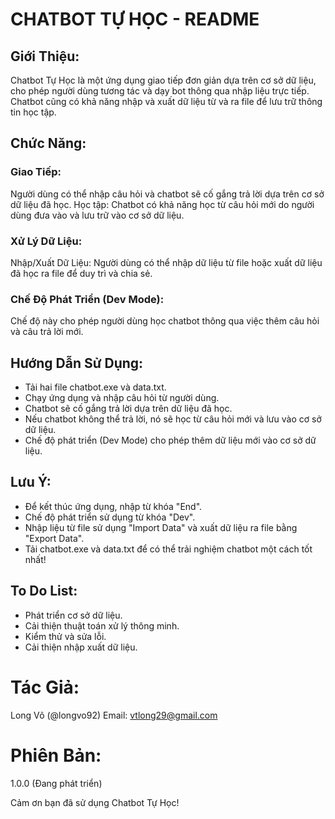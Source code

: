 # CHATBOT TỰ HỌC - README

## Giới Thiệu:
Chatbot Tự Học là một ứng dụng giao tiếp đơn giản dựa trên cơ sở dữ liệu, cho phép người dùng tương tác và dạy bot thông qua nhập liệu trực tiếp. Chatbot cũng có khả năng nhập và xuất dữ liệu từ và ra file để lưu trữ thông tin học tập.

## Chức Năng:

### Giao Tiếp:

Người dùng có thể nhập câu hỏi và chatbot sẽ cố gắng trả lời dựa trên cơ sở dữ liệu đã học.
Học tập: Chatbot có khả năng học từ câu hỏi mới do người dùng đưa vào và lưu trữ vào cơ sở dữ liệu.

### Xử Lý Dữ Liệu:

Nhập/Xuất Dữ Liệu: Người dùng có thể nhập dữ liệu từ file hoặc xuất dữ liệu đã học ra file để duy trì và chia sẻ.

### Chế Độ Phát Triển (Dev Mode):

Chế độ này cho phép người dùng học chatbot thông qua việc thêm câu hỏi và câu trả lời mới.

## Hướng Dẫn Sử Dụng:

- Tải hai file chatbot.exe và data.txt.
- Chạy ứng dụng và nhập câu hỏi từ người dùng.
- Chatbot sẽ cố gắng trả lời dựa trên dữ liệu đã học.
- Nếu chatbot không thể trả lời, nó sẽ học từ câu hỏi mới và lưu vào cơ sở dữ liệu.
- Chế độ phát triển (Dev Mode) cho phép thêm dữ liệu mới vào cơ sở dữ liệu.

## Lưu Ý:

- Để kết thúc ứng dụng, nhập từ khóa "End".
- Chế độ phát triển sử dụng từ khóa "Dev".
- Nhập liệu từ file sử dụng "Import Data" và xuất dữ liệu ra file bằng "Export Data".
- Tải chatbot.exe và data.txt để có thể trải nghiệm chatbot một cách tốt nhất!

## To Do List:

- Phát triển cơ sở dữ liệu.
- Cải thiện thuật toán xử lý thông minh.
- Kiểm thử và sửa lỗi.
- Cải thiện nhập xuất dữ liệu.

# Tác Giả:

Long Võ (@longvo92)
Email: vtlong29@gmail.com

# Phiên Bản:

1.0.0 (Đang phát triển)

Cảm ơn bạn đã sử dụng Chatbot Tự Học!
